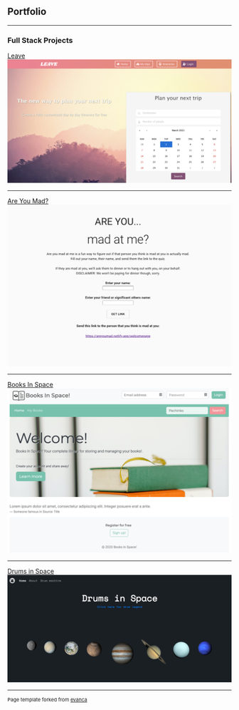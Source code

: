 ## Portfolio

---

### Full Stack Projects

[Leave](https://powerful-brushlands-03027.herokuapp.com/)
<img src="images/leaveimage.png"/>

---
[Are You Mad?](https://areyoumad.netlify.app/)
<img src="images/areyoumad.png"/>

---
[Books In Space](https://books-in-space.herokuapp.com/)
<img src="images/booksinspace.png"/>

---

[Drums in Space](https://www.drumsinspace.com/)
<img src="images/drumsinspace.png"/>

---

<!-- ### Category Name 2

- [Project 1 Title](http://example.com/)
- [Project 2 Title](http://example.com/)
- [Project 3 Title](http://example.com/)
- [Project 4 Title](http://example.com/)
- [Project 5 Title](http://example.com/) -->

<!-- ---




--- -->
<p style="font-size:11px">Page template forked from <a href="https://github.com/evanca/quick-portfolio">evanca</a></p>
<!-- Remove above link if you don't want to attibute -->
